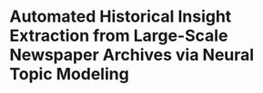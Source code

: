 # Automated Historical Insight Extraction from Large-Scale Newspaper Archives via Neural Topic Modeling
